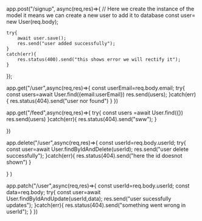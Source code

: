 app.post("/signup", async(req,res)=>{
    // Here we create the instance of the model it means we can create a new user to add it to database
    const user= new User(req.body);

    try{ 
        await user.save();
        res.send("user added successfully");
    }
    catch(err){
        res.status(400).send("this shows error we will rectify it");
    }
   
});


app.get("/user",async(req,res)=>{
    const userEmail=req.body.email;
    try{
        const users=await User.find({email:userEmail})
        res.send(users);
    }catch(err){
        res.status(404).send("user nor found")
    }
})

app.get("/feed",async(req,res)=>{
    try{
        const users =await User.find({})
    res.send(users)
    }catch(err){
        res.status(404).send("sww");
    }
    
})

app.delete("/user",async(req,res)=>{
    const userId=req.body.userId;
    try{
    const user=await User.findByIdAndDelete(userId);
    res.send("user delete successfully");
    }catch(err){
        res.status(404).send("here the id doesnot shown")
    }

}
)

app.patch("/user",async(req,res)=>{
    const userId=req.body.userId;
    const data=req.body;
    try{
        const user=await User.findByIdAndUpdate(userId,data);
        res.send("user sucessfully updates");
    }catch(err){
        res.status(404).send("something went wrong in userId");
    }
})